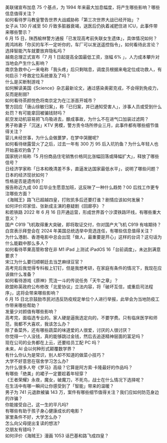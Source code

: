 美联储宣布加息 75 个基点，为 1994 年来最大加息幅度，将产生哪些影响？哪些信息值得关注？  
如何看待罗马教皇警告世界大战威胁称「第三次世界大战已经开始」？  
女子从 130 斤减至 50 斤致多脏器衰竭，送医后仍执着减肥住进 ICU，此事件带来哪些警示？  
6 月 15 日，陕西榆林警方通报「已发现高考前失联女生遗体」，具体情况如何？  
周鸿祎称「你买的车不一定听你的，车厂可以发送遥控指令」，如何看待此言论？选择智能汽车就要放弃隐私吗？  
越南总理正式宣布「7 月 1 日起提高全国最低工资，涨幅 6% 」，人力成本攀升对当地会产生什么影响？  
南京急救中心一来电称「我头疼」后只剩喘息，调度员根据来电定位成功救人，有何启示？呼救定位系统普及了吗？  
什么是买断制游戏？  
如何解读美国《Science》杂志最新论文，通过感染奥密克戎，不会得到免疫力，反而是削弱?  
如何看待茶颜悦色将南京定为在江浙首开城市？  
警方回应「唐山徐敏归案」，称「已归案，并已通知受害人」，涉事人员或受到什么处罚？有可能拿回被骗钱财吗？  
航空发动机容易把飞鸟吸进去，酿成事故，为什么不在进气口加装过滤网？  
男子称妻子「沉迷」KTV 男模，警方责令场所停业三月，此事件都有哪些细节值得关注？  
婴儿未经世事，为什么会做噩梦，在梦中哭醒呢?  
如何看待继露营火了之后，过去一年有 300 万 95 后入坑钓鱼？为什么年轻人也开始喜欢钓鱼了？  
国家统计局称「5 月份商品住宅销售价格同比涨幅回落或降幅扩大」，释放了哪些信号？  
日经济学家称「日本和晚清差不多，直逼发达国家最低水平」，说明了哪些问题？日本的经济现状如何？  
性格是否是遗传的？  
报告称近九成 00 后毕业生愿意加班，这反映了一种什么趋势？00 后找工作更专注哪些方面？  
《海贼王》路飞已超越四皇，打败凯多后还要打谁？剧情应该如何发展？  
如何评价邓家佳、张新成主演的悬疑剧《回廊亭》？  
和若铁路 2022 年 6 月 16 日开通运营，形成世界首个沙漠铁路环线，有哪些重大意义？  
国产 C919 飞机取得重大突破，即将取证交付，你对国产大飞机 C919 有啥期待？  
白宫表示拜登会在 2024 年美国总统选举中竞选连任，有哪些信息值得关注？  
为什么港剧、香港电影中总会出现「做人，最重要是开心」这样的台词？这句话为什么能戳中那么多人？  
如何看待苹果高管称曾在非 M1 iPad 上测试 iPadOS 16「台前调度」，未达到满意要求？  
宋江为什么要归顺朝廷去当芝麻绿豆官？  
高考完后我觉得专科板上钉钉，但是我想考研，在家庭有条件的情况下，我现在应该做什么准备？  
如何看待游戏《原神》荒泷一斗的传说任务「天牛之章」？  
欧盟称英政府公布修改「北爱协议」立法内容，将「破坏互信，或重启司法程序」，这将会带来哪些影响？  
6 月 15 日北京鼓励市民对违反防疫规定单位个人进行举报，此举会为当地防疫工作带来哪些帮助？  
发量少对颜值有哪些影响？  
高考完，面临选专业的。家人硬是逼我选定向的，不要学费。只有临床医学和师范，我都不大喜欢，我该怎么办？  
除了香菜外，还有哪些蔬菜的味道爱的人很爱，讨厌的人很讨厌？  
你觉得一个人没钱，真的能够跳过金钱，然后去追逐精神层面的富足吗？  
现在公司的业务都在上云，还要给员工配 PC 吗？  
未来，AI 会以何种形式颠覆数学界？  
有什么你认为是常识，别人却不知道的做菜小技巧？  
大学不好意思在宿舍学习怎么办?  
为什么很多人夸《罗马》高级？它算是阿方索·卡隆最好的作品吗？  
有哪些「绝美」的裙子一定要趁着年轻穿？  
《王者荣耀》永夜，魔女，破魔刀，不死鸟，战士在什么情况下选择呢？  
在生活中有哪一瞬间让你感受到了「智能」带来的温暖？  
男子为 741 元退款被骗 143 万，案件有哪些细节值得关注？我们应如何防范身边的诈骗？  
你能接受自己，这一生的平凡吗?  
有哪些有助于孩子身心健康成长的电影？  
家里条件不好，大学怎么办？  
怎么向父母提出复读的想法?  
交朋友有错吗？  
如何评价《海贼王》漫画 1053 话巴基和路飞成四皇？  
